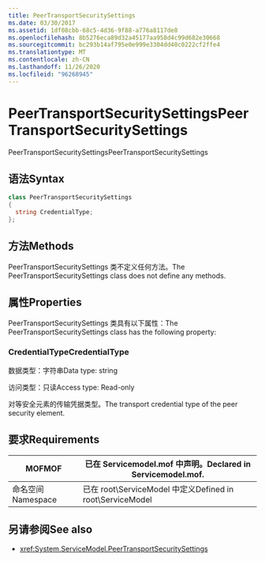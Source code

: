 ```yaml
---
title: PeerTransportSecuritySettings
ms.date: 03/30/2017
ms.assetid: 1df08cbb-68c5-4d36-9f88-a776a8117de8
ms.openlocfilehash: 8b5276eca89d32a45177aa958d4c99d682e30668
ms.sourcegitcommit: bc293b14af795e0e999e3304dd40c0222cf2ffe4
ms.translationtype: MT
ms.contentlocale: zh-CN
ms.lasthandoff: 11/26/2020
ms.locfileid: "96268945"
---
```

# <a name="peertransportsecuritysettings"></a><span data-ttu-id="9e3bb-102">PeerTransportSecuritySettings</span><span class="sxs-lookup"><span data-stu-id="9e3bb-102">PeerTransportSecuritySettings</span></span>

<span data-ttu-id="9e3bb-103">PeerTransportSecuritySettings</span><span class="sxs-lookup"><span data-stu-id="9e3bb-103">PeerTransportSecuritySettings</span></span>  
  
## <a name="syntax"></a><span data-ttu-id="9e3bb-104">语法</span><span class="sxs-lookup"><span data-stu-id="9e3bb-104">Syntax</span></span>  
  
```csharp
class PeerTransportSecuritySettings  
{  
  string CredentialType;  
};  
```  
  
## <a name="methods"></a><span data-ttu-id="9e3bb-105">方法</span><span class="sxs-lookup"><span data-stu-id="9e3bb-105">Methods</span></span>  

 <span data-ttu-id="9e3bb-106">PeerTransportSecuritySettings 类不定义任何方法。</span><span class="sxs-lookup"><span data-stu-id="9e3bb-106">The PeerTransportSecuritySettings class does not define any methods.</span></span>  
  
## <a name="properties"></a><span data-ttu-id="9e3bb-107">属性</span><span class="sxs-lookup"><span data-stu-id="9e3bb-107">Properties</span></span>  

 <span data-ttu-id="9e3bb-108">PeerTransportSecuritySettings 类具有以下属性：</span><span class="sxs-lookup"><span data-stu-id="9e3bb-108">The PeerTransportSecuritySettings class has the following property:</span></span>  
  
### <a name="credentialtype"></a><span data-ttu-id="9e3bb-109">CredentialType</span><span class="sxs-lookup"><span data-stu-id="9e3bb-109">CredentialType</span></span>  

 <span data-ttu-id="9e3bb-110">数据类型：字符串</span><span class="sxs-lookup"><span data-stu-id="9e3bb-110">Data type: string</span></span>  
  
 <span data-ttu-id="9e3bb-111">访问类型：只读</span><span class="sxs-lookup"><span data-stu-id="9e3bb-111">Access type: Read-only</span></span>  
  
 <span data-ttu-id="9e3bb-112">对等安全元素的传输凭据类型。</span><span class="sxs-lookup"><span data-stu-id="9e3bb-112">The transport credential type of the peer security element.</span></span>  
  
## <a name="requirements"></a><span data-ttu-id="9e3bb-113">要求</span><span class="sxs-lookup"><span data-stu-id="9e3bb-113">Requirements</span></span>  
  
|<span data-ttu-id="9e3bb-114">MOF</span><span class="sxs-lookup"><span data-stu-id="9e3bb-114">MOF</span></span>|<span data-ttu-id="9e3bb-115">已在 Servicemodel.mof 中声明。</span><span class="sxs-lookup"><span data-stu-id="9e3bb-115">Declared in Servicemodel.mof.</span></span>|  
|---------|-----------------------------------|  
|<span data-ttu-id="9e3bb-116">命名空间</span><span class="sxs-lookup"><span data-stu-id="9e3bb-116">Namespace</span></span>|<span data-ttu-id="9e3bb-117">已在 root\ServiceModel 中定义</span><span class="sxs-lookup"><span data-stu-id="9e3bb-117">Defined in root\ServiceModel</span></span>|  
  
## <a name="see-also"></a><span data-ttu-id="9e3bb-118">另请参阅</span><span class="sxs-lookup"><span data-stu-id="9e3bb-118">See also</span></span>

- <xref:System.ServiceModel.PeerTransportSecuritySettings>

